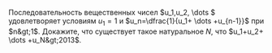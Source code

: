 Последовательность вещественных чисел $u_1,u_2,  \dots $ удовлетворяет условиям 
$u_1=1$ и $u_n=\dfrac{1}{u_1+ \dots +u_{n-1}}$ при $n&gt;1$. Докажите, что существует такое натуральное $N$, что $u_1+u_2+ \dots +u_N&gt;2013$.